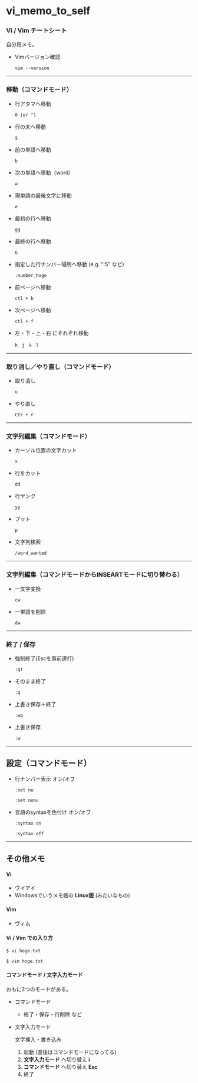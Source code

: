 # vi_memo_to_self

### Vi / Vim チートシート

自分用メモ。

- Vimバージョン確認
    ```
    vim --version
    ```

---

### 移動（コマンドモード）

- 行アタマへ移動
    ```
    0 (or ^)
    ```

- 行の末へ移動
    ```
    $
    ```
- 前の単語へ移動
    ```
    b
    ```
- 次の単語へ移動（word）
    ```
    w
    ```
- 現単語の最後文字に移動
    ```
    e
    ```
- 最初の行へ移動
    ```
    gg
    ```
- 最終の行へ移動
    ```
    G
    ```
- 指定した行ナンバー場所へ移動  (e.g. ":5" など)
    ```
    :number_hoge
    ```
- 前ページへ移動
    ```
    ctl + b
    ```
- 次ページへ移動
    ```
    ctl + f
    ```
- 左・下・上・右 にそれぞれ移動
    ```
    h　j　k　l
    ```

---

### 取り消し／やり直し（コマンドモード）

- 取り消し
    ```
    u
    ```
- やり直し
    ```
    Ctr + r
    ```

---

### 文字列編集（コマンドモード）

- カーソル位置の文字カット
    ```
    x
    ```
- 行をカット
    ```
    dd
    ```
- 行ヤンク
    ```
    yy
    ```
- プット
    ```
    p
    ```
- 文字列検索
    ```
    /word_wanted
    ```

---

### 文字列編集（コマンドモードからINSEARTモードに切り替わる）

- 一文字変換
    ```
    cw
    ```
- 一単語を削除
    ```
    dw
    ```

---

### 終了 / 保存

- 強制終了(Escを事前連打)
    ```
    :q!
    ```
- そのまま終了
    ```
    :q
    ```
- 上書き保存＋終了
    ```
    :wq
    ```
- 上書き保存
    ```
    :w
    ```

---

## 設定（コマンドモード）

- 行ナンバー表示 オン/オフ
    ```
    :set nu

    :set nonu
    ```

- 言語のsyntaxを色付け オン/オフ
    ```
    :syntax on

    :syntax off
    ```

---

## その他メモ

#### Vi
- ヴイアイ
- Windowsでいうメモ帳の __Linux版__ (みたいなもの)

#### Vim
- ヴィム

#### Vi / Vim での入り方

```
$ vi hoge.txt

$ vim hoge.txt
```

#### コマンドモード / 文字入力モード

おもに2つのモードがある。

- コマンドモード

  - 終了・保存・行削除 など

- 文字入力モード

  文字挿入・書き込み

  1. 起動  (直後はコマンドモードになってる)
  1. __文字入力モード__ へ切り替え  __i__
  1. __コマンドモード__ へ切り替え  __Esc__
  1. 終了
